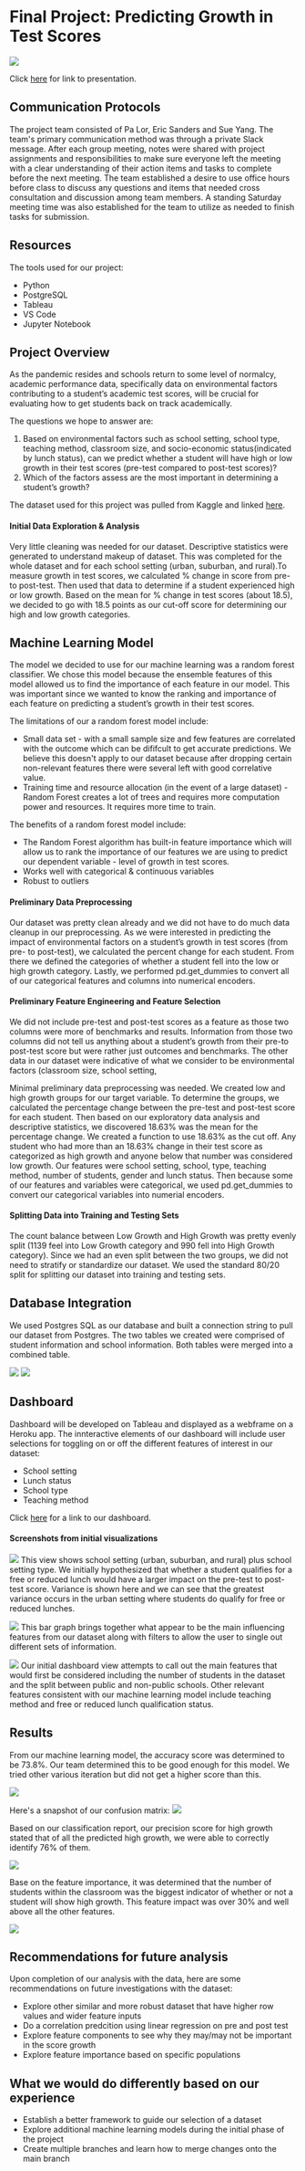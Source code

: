 # Final Project: Predicting Growth in Test Scores
![](Segment%203%2B4/Final%20Presentation.gif)

Click [here](https://docs.google.com/presentation/d/e/2PACX-1vSSi2tl80ZEggQoFN0ilGTDqOxi4PnMFenXGSPEiG1YMw71bJgLsFvSXkur0buPOaWZUsk-ulDOlmsQ/pub?start=true&loop=true&delayms=5000) for link to presentation.

## Communication Protocols
The project team consisted of Pa Lor, Eric Sanders and Sue Yang. The team's primary communication method was through a private Slack message. After each group meeting, notes were shared with project assignments and responsibilities to make sure everyone left the meeting with a clear understanding of their action items and tasks to complete before the next meeting. The team established a desire to use office hours before class to discuss any questions and items that needed cross consultation and discussion among team members. A standing Saturday meeting time was also established for the team to utilize as needed to finish tasks for submission.

## Resources
The tools used for our project:
* Python
* PostgreSQL
* Tableau
* VS Code
* Jupyter Notebook
 
## Project Overview 
  
As the pandemic resides and schools return to some level of normalcy, academic performance data, specifically data on environmental factors contributing to a student’s academic test scores, will be crucial for evaluating how to get students back on track academically.

The questions we hope to answer are:
1. Based on environmental factors such as school setting, school type, teaching method, classroom size, and socio-economic status(indicated by lunch status), can we predict whether a student will have high or low growth in their test scores (pre-test compared to post-test scores)?
2. Which of the factors assess are the most important in determining a student’s growth?

The dataset used for this project was pulled from Kaggle and linked [here](https://www.kaggle.com/datasets/kwadwoofosu/predict-test-scores-of-students).

#### Initial Data Exploration & Analysis
Very little cleaning was needed for our dataset. Descriptive statistics were generated to understand makeup of dataset. This was completed for the whole dataset and for each school setting (urban, suburban, and rural).To measure growth in test scores, we calculated % change in score from pre- to post-test. Then used that data to determine if a student experienced high or low growth. Based on the mean for % change in test scores (about 18.5), we decided to go with 18.5 points as our cut-off score for determining our high and low growth categories.

## Machine Learning Model
The model we decided to use for our machine learning was a random forest classifier. We chose this model because the ensemble features of this model allowed us to find the importance of each feature in our model. This was important since we wanted to know the ranking and importance of each feature on predicting a student’s growth in their test scores.

The limitations of our a random forest model include:
* Small data set - with a small sample size and few features are correlated with the outcome which can be dififcult to get accurate predictions. We believe this doesn't apply to our dataset because after dropping certain non-relevant features there were several left with good correlative value.
* Training time and resource allocation (in the event of a large dataset) - Random Forest creates a lot of trees and requires more computation power and resources. It requires more time to train. 

The benefits of a random forest model include:
* The Random Forest algorithm has built-in feature importance which will allow us to rank the importance of our features we are using to predict our dependent variable - level of growth in test scores.
* Works well with categorical & continuous variables
* Robust to outliers

#### Preliminary Data Preprocessing
Our dataset was pretty clean already and we did not have to do much data cleanup in our preprocessing. As we were interested in predicting the impact of environmental factors on a student’s growth in test scores (from pre- to post-test), we calculated the percent change for each student. From there we defined the categories of whether a student fell into the low or high growth category. Lastly, we performed pd.get_dummies to convert all of our categorical features and columns into numerical encoders.

#### Preliminary Feature Engineering and Feature Selection
We did not include pre-test and post-test scores as a feature as those two columns were more of benchmarks and results. Information from those two columns did not tell us anything about a student’s growth from their pre-to post-test score but were rather just outcomes and benchmarks. The other data in our dataset were indicative of what we consider to be environmental factors (classroom size, school setting,

Minimal preliminary data preprocessing was needed. We created low and high growth groups for our target variable. To determine the groups, we calculated the percentage change between the pre-test and post-test score for each student. Then based on our exploratory data analysis and descriptive statistics, we discovered 18.63% was the mean for the percentage change. We created a function to use 18.63% as the cut off. Any student who had more than an 18.63% change in their test score as categorized as high growth and anyone below that number was considered low growth. Our features were school setting, school, type, teaching method, number of students, gender and lunch status. Then because some of our features and variables were categorical, we used pd.get_dummies to convert our categorical variables into numerial encoders.

#### Splitting Data into Training and Testing Sets
The count balance between Low Growth and High Growth was pretty evenly split (1139 feel into Low Growth category and 990 fell into High Growth category). Since we had an even split between the two groups, we did not need to stratify or standardize our dataset. We used the standard 80/20 split for splitting our dataset into training and testing sets.

## Database Integration
We used Postgres SQL as our database and built a connection string to pull our dataset from Postgres. The two tables we created were comprised of student information and school information. Both tables were merged into a combined table.

![](Segment%202/ERD1.png)
![](Segment%202/ERD2.png)

## Dashboard
Dashboard will be developed on Tableau and displayed as a webframe on a Heroku app. The innteractive elements of our dashboard will include user selections for toggling on or off the different features of interest in our dataset:
* School setting
* Lunch status
* School type
* Teaching method

Click [here](https://public.tableau.com/app/profile/eric.v.sanders/viz/SchoolisCool_06032022DB/Dashboard1) for a link to our dashboard.

#### Screenshots from initial visualizations
![](Segment%202/Variance_Lunch_Schooltype.png)
This view shows school setting (urban, suburban, and rural) plus school setting type.  We initially hypothesized that whether a student qualifies for a free or reduced lunch would have a larger impact on the pre-test to post-test score.  Variance is shown here and we can see that the greatest variance occurs in the urban setting where students do qualify for free or reduced lunches.

![](Segment%202/Major_Features.png)
This bar graph brings together what appear to be the main influencing features from our dataset along with filters to allow the user to single out different sets of information.

![](Segment%202/Initial_Dashboard_Segment2.png)
Our initial dashboard view attempts to call out the main features that would first be considered including the number of students in the dataset and the split between public and non-public schools.  Other relevant features consistent with our machine learning model include teaching method and free or reduced lunch qualification status.

## Results
From our machine learning model, the accuracy score was determined to be 73.8%. Our team determined this to be good enough for this model. We tried other various iteration but did not get a higher score than this. 

<img src = "Sandbox/Sue/Resources/balance_accuracy_score.png">

Here's a snapshot of our confusion matrix:
<img src = "Sandbox/Sue/Resources/growth_matrix.png">

Based on our classification report, our precision score for high growth stated that of all the predicted high growth, we were able to correctly identify 76% of them. 

<img src = "Sandbox/Sue/Resources/classification_report.png">

Base on the feature importance, it was determined that the number of students within the classroom was the biggest indicator of whether or not a student will show high growth. This feature impact was over 30% and well above all the other features.

<img src = "Sandbox/Sue/Resources/feature_importances.png">

## Recommendations for future analysis
Upon completion of our analysis with the data, here are some recommendations on future investigations with the dataset:
- Explore other similar and more robust dataset that have higher row values and wider feature inputs
- Do a correlation predcition using linear regression on pre and post test
- Explore feature components to see why they may/may not be important in the score growth
- Explore feature importance based on specific populations

## What we would do differently based on our experience
- Establish a better framework to guide our selection of a dataset
- Explore additional machine learning models during the initial phase of the project
- Create multiple branches and learn how to merge changes onto the main branch

